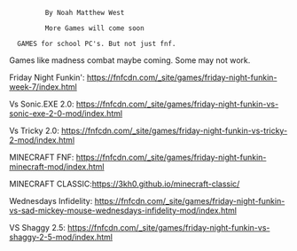              By Noah Matthew West
             
             More Games will come soon

      GAMES for school PC's. But not just fnf.
Games like madness combat maybe coming. Some may not work.

Friday Night Funkin': https://fnfcdn.com/_site/games/friday-night-funkin-week-7/index.html

Vs Sonic.EXE 2.0: https://fnfcdn.com/_site/games/friday-night-funkin-vs-sonic-exe-2-0-mod/index.html

Vs Tricky 2.0: https://fnfcdn.com/_site/games/friday-night-funkin-vs-tricky-2-mod/index.html

MINECRAFT FNF: https://fnfcdn.com/_site/games/friday-night-funkin-minecraft-mod/index.html

MINECRAFT CLASSIC:https://3kh0.github.io/minecraft-classic/

Wednesdays Infidelity: https://fnfcdn.com/_site/games/friday-night-funkin-vs-sad-mickey-mouse-wednesdays-infidelity-mod/index.html

VS Shaggy 2.5: https://fnfcdn.com/_site/games/friday-night-funkin-vs-shaggy-2-5-mod/index.html
